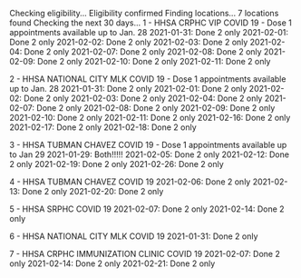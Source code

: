Checking eligibility...
Eligibility confirmed
Finding locations...
7 locations found
Checking the next 30 days...
1 - HHSA CRPHC VIP COVID 19 - Dose 1 appointments available up to Jan. 28
   2021-01-31: Done 2 only
   2021-02-01: Done 2 only
   2021-02-02: Done 2 only
   2021-02-03: Done 2 only
   2021-02-04: Done 2 only
   2021-02-07: Done 2 only
   2021-02-08: Done 2 only
   2021-02-09: Done 2 only
   2021-02-10: Done 2 only
   2021-02-11: Done 2 only

2 - HHSA NATIONAL CITY MLK COVID 19 - Dose 1 appointments available up to Jan. 28
   2021-01-31: Done 2 only
   2021-02-01: Done 2 only
   2021-02-02: Done 2 only
   2021-02-03: Done 2 only
   2021-02-04: Done 2 only
   2021-02-07: Done 2 only
   2021-02-08: Done 2 only
   2021-02-09: Done 2 only
   2021-02-10: Done 2 only
   2021-02-11: Done 2 only
   2021-02-16: Done 2 only
   2021-02-17: Done 2 only
   2021-02-18: Done 2 only

3 - HHSA TUBMAN CHAVEZ COVID 19 - Dose 1 appointments available up to Jan 29
   2021-01-29: Both!!!!!
   2021-02-05: Done 2 only
   2021-02-12: Done 2 only
   2021-02-19: Done 2 only
   2021-02-26: Done 2 only

4 - HHSA TUBMAN CHAVEZ COVID 19
   2021-02-06: Done 2 only
   2021-02-13: Done 2 only
   2021-02-20: Done 2 only

5 - HHSA SRPHC COVID 19
   2021-02-07: Done 2 only
   2021-02-14: Done 2 only

6 - HHSA NATIONAL CITY MLK COVID 19
   2021-01-31: Done 2 only

7 - HHSA CRPHC IMMUNIZATION CLINIC COVID 19
   2021-02-07: Done 2 only
   2021-02-14: Done 2 only
   2021-02-21: Done 2 only

